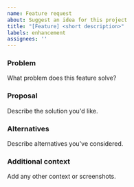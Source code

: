 ```yaml
---
name: Feature request
about: Suggest an idea for this project
title: "[Feature] <short description>"
labels: enhancement
assignees: ''
---
```


### Problem

What problem does this feature solve?

### Proposal

Describe the solution you'd like.

### Alternatives

Describe alternatives you've considered.

### Additional context

Add any other context or screenshots.
